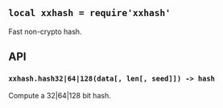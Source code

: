 
## `local xxhash = require'xxhash'`

Fast non-crypto hash.

## API

### `xxhash.hash32|64|128(data[, len[, seed]]) -> hash`

Compute a 32|64|128 bit hash.
